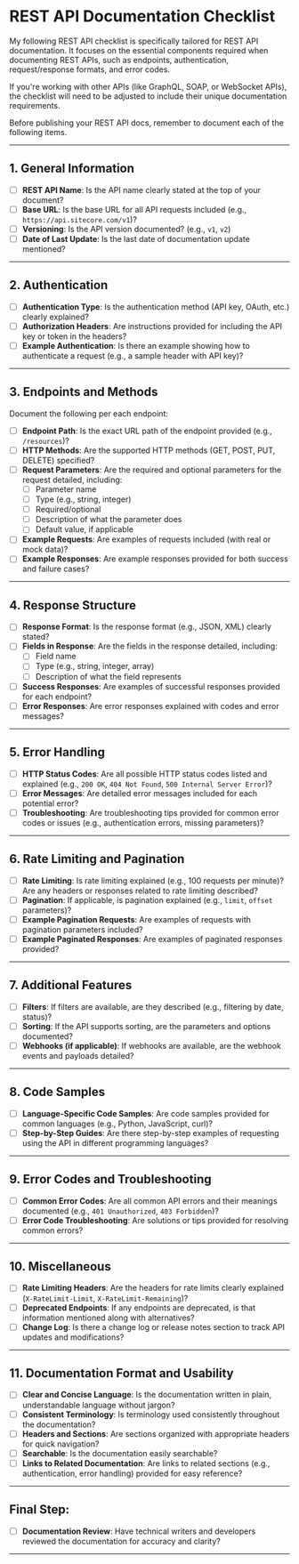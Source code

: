 # REST API Documentation Checklist

My following REST API checklist is specifically tailored for REST API documentation. It focuses on the essential components required when documenting REST APIs, such as endpoints, authentication, request/response formats, and error codes.

If you're working with other APIs (like GraphQL, SOAP, or WebSocket APIs), the checklist will need to be adjusted to include their unique documentation requirements. 

Before publishing your REST API docs, remember to document each of the following items.

---

## 1. **General Information**

- [ ] **REST API Name**: Is the API name clearly stated at the top of your document?
- [ ] **Base URL**: Is the base URL for all API requests included (e.g., `https://api.sitecore.com/v1`)?
- [ ] **Versioning**: Is the API version documented? (e.g., `v1`, `v2`)
- [ ] **Date of Last Update**: Is the last date of documentation update mentioned?

---

## 2. **Authentication**

- [ ] **Authentication Type**: Is the authentication method (API key, OAuth, etc.) clearly explained?
- [ ] **Authorization Headers**: Are instructions provided for including the API key or token in the headers?
- [ ] **Example Authentication**: Is there an example showing how to authenticate a request (e.g., a sample header with API key)?

---

## 3. **Endpoints and Methods**

Document the following per each endpoint:

- [ ] **Endpoint Path**: Is the exact URL path of the endpoint provided (e.g., `/resources`)?
- [ ] **HTTP Methods**: Are the supported HTTP methods (GET, POST, PUT, DELETE) specified?
- [ ] **Request Parameters**: Are the required and optional parameters for the request detailed, including:
  - [ ] Parameter name
  - [ ] Type (e.g., string, integer)
  - [ ] Required/optional
  - [ ] Description of what the parameter does
  - [ ] Default value, if applicable
- [ ] **Example Requests**: Are examples of requests included (with real or mock data)?
- [ ] **Example Responses**: Are example responses provided for both success and failure cases?

---

## 4. **Response Structure**

- [ ] **Response Format**: Is the response format (e.g., JSON, XML) clearly stated?
- [ ] **Fields in Response**: Are the fields in the response detailed, including:
  - [ ] Field name
  - [ ] Type (e.g., string, integer, array)
  - [ ] Description of what the field represents
- [ ] **Success Responses**: Are examples of successful responses provided for each endpoint?
- [ ] **Error Responses**: Are error responses explained with codes and error messages?

---

## 5. **Error Handling**

- [ ] **HTTP Status Codes**: Are all possible HTTP status codes listed and explained (e.g., `200 OK`, `404 Not Found`, `500 Internal Server Error`)?
- [ ] **Error Messages**: Are detailed error messages included for each potential error?
- [ ] **Troubleshooting**: Are troubleshooting tips provided for common error codes or issues (e.g., authentication errors, missing parameters)?

---

## 6. **Rate Limiting and Pagination**

- [ ] **Rate Limiting**: Is rate limiting explained (e.g., 100 requests per minute)? Are any headers or responses related to rate limiting described?
- [ ] **Pagination**: If applicable, is pagination explained (e.g., `limit`, `offset` parameters)?
- [ ] **Example Pagination Requests**: Are examples of requests with pagination parameters included?
- [ ] **Example Paginated Responses**: Are examples of paginated responses provided?

---

## 7. **Additional Features**

- [ ] **Filters**: If filters are available, are they described (e.g., filtering by date, status)?
- [ ] **Sorting**: If the API supports sorting, are the parameters and options documented?
- [ ] **Webhooks (if applicable)**: If webhooks are available, are the webhook events and payloads detailed?

---

## 8. **Code Samples**

- [ ] **Language-Specific Code Samples**: Are code samples provided for common languages (e.g., Python, JavaScript, curl)?
- [ ] **Step-by-Step Guides**: Are there step-by-step examples of requesting using the API in different programming languages?

---

## 9. **Error Codes and Troubleshooting**

- [ ] **Common Error Codes**: Are all common API errors and their meanings documented (e.g., `401 Unauthorized`, `403 Forbidden`)?
- [ ] **Error Code Troubleshooting**: Are solutions or tips provided for resolving common errors?

---

## 10. **Miscellaneous**

- [ ] **Rate Limiting Headers**: Are the headers for rate limits clearly explained (`X-RateLimit-Limit`, `X-RateLimit-Remaining`)?
- [ ] **Deprecated Endpoints**: If any endpoints are deprecated, is that information mentioned along with alternatives?
- [ ] **Change Log**: Is there a change log or release notes section to track API updates and modifications?

---

## 11. **Documentation Format and Usability**

- [ ] **Clear and Concise Language**: Is the documentation written in plain, understandable language without jargon?
- [ ] **Consistent Terminology**: Is terminology used consistently throughout the documentation?
- [ ] **Headers and Sections**: Are sections organized with appropriate headers for quick navigation?
- [ ] **Searchable**: Is the documentation easily searchable?
- [ ] **Links to Related Documentation**: Are links to related sections (e.g., authentication, error handling) provided for easy reference?

---

## Final Step:

- [ ] **Documentation Review**: Have technical writers and developers reviewed the documentation for accuracy and clarity?

--- 
